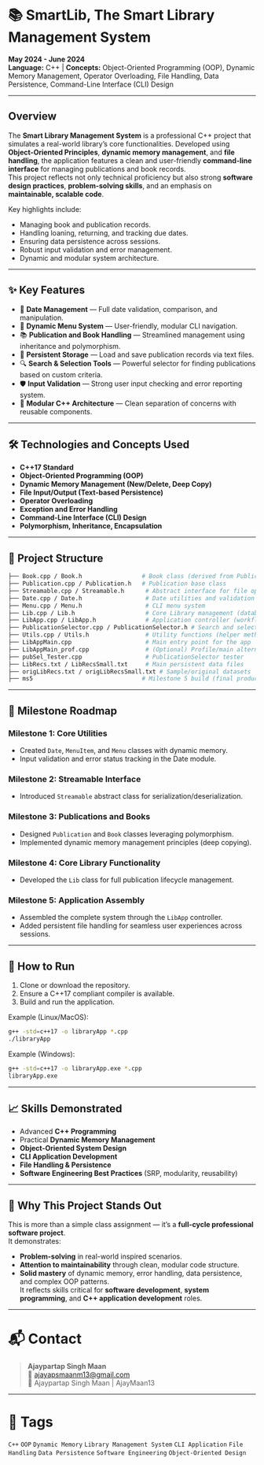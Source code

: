 # 📚 SmartLib, The Smart Library Management System

**May 2024 - June 2024**  
**Language:** C++ | **Concepts:** Object-Oriented Programming (OOP), Dynamic Memory Management, Operator Overloading, File Handling, Data Persistence, Command-Line Interface (CLI) Design

---

## Overview

The **Smart Library Management System** is a professional C++ project that simulates a real-world library’s core functionalities. Developed using **Object-Oriented Principles**, **dynamic memory management**, and **file handling**, the application features a clean and user-friendly **command-line interface** for managing publications and book records.  
This project reflects not only technical proficiency but also strong **software design practices**, **problem-solving skills**, and an emphasis on **maintainable, scalable code**.

Key highlights include:
- Managing book and publication records.
- Handling loaning, returning, and tracking due dates.
- Ensuring data persistence across sessions.
- Robust input validation and error management.
- Dynamic and modular system architecture.

---

## ✨ Key Features

- 📅 **Date Management** — Full date validation, comparison, and manipulation.
- 📜 **Dynamic Menu System** — User-friendly, modular CLI navigation.
- 📚 **Publication and Book Handling** — Streamlined management using inheritance and polymorphism.
- 💾 **Persistent Storage** — Load and save publication records via text files.
- 🔍 **Search & Selection Tools** — Powerful selector for finding publications based on custom criteria.
- 🛡️ **Input Validation** — Strong user input checking and error reporting system.
- 🔗 **Modular C++ Architecture** — Clean separation of concerns with reusable components.

---

## 🛠️ Technologies and Concepts Used

- **C++17 Standard**
- **Object-Oriented Programming (OOP)**
- **Dynamic Memory Management (New/Delete, Deep Copy)**
- **File Input/Output (Text-based Persistence)**
- **Operator Overloading**
- **Exception and Error Handling**
- **Command-Line Interface (CLI) Design**
- **Polymorphism, Inheritance, Encapsulation**

---

## 📂 Project Structure

```bash
├── Book.cpp / Book.h                 # Book class (derived from Publication)
├── Publication.cpp / Publication.h   # Publication base class
├── Streamable.cpp / Streamable.h      # Abstract interface for file operations
├── Date.cpp / Date.h                  # Date utilities and validation
├── Menu.cpp / Menu.h                  # CLI menu system
├── Lib.cpp / Lib.h                    # Core Library management (database)
├── LibApp.cpp / LibApp.h              # Application controller (workflow manager)
├── PublicationSelector.cpp / PublicationSelector.h # Search and selection logic
├── Utils.cpp / Utils.h                # Utility functions (helper methods)
├── LibAppMain.cpp                     # Main entry point for the app
├── LibAppMain_prof.cpp                # (Optional) Profile/main alternate
├── pubSel_Tester.cpp                  # PublicationSelector tester
├── LibRecs.txt / LibRecsSmall.txt     # Main persistent data files
├── origLibRecs.txt / origLibRecsSmall.txt # Sample/original datasets
├── ms5                               # Milestone 5 build (final product)
```

---

## 🧩 Milestone Roadmap

### Milestone 1: Core Utilities
- Created `Date`, `MenuItem`, and `Menu` classes with dynamic memory.
- Input validation and error status tracking in the Date module.

### Milestone 2: Streamable Interface
- Introduced `Streamable` abstract class for serialization/deserialization.

### Milestone 3: Publications and Books
- Designed `Publication` and `Book` classes leveraging polymorphism.
- Implemented dynamic memory management principles (deep copying).

### Milestone 4: Core Library Functionality
- Developed the `Lib` class for full publication lifecycle management.

### Milestone 5: Application Assembly
- Assembled the complete system through the `LibApp` controller.
- Added persistent file handling for seamless user experiences across sessions.

---

## 🚀 How to Run

1. Clone or download the repository.
2. Ensure a C++17 compliant compiler is available.
3. Build and run the application.

Example (Linux/MacOS):
```bash
g++ -std=c++17 -o libraryApp *.cpp
./libraryApp
```

Example (Windows):
```bash
g++ -std=c++17 -o libraryApp.exe *.cpp
libraryApp.exe
```

---

## 📈 Skills Demonstrated

- Advanced **C++ Programming**
- Practical **Dynamic Memory Management**
- **Object-Oriented System Design**
- **CLI Application Development**
- **File Handling & Persistence**
- **Software Engineering Best Practices** (SRP, modularity, reusability)

---

## 📣 Why This Project Stands Out

This is more than a simple class assignment — it’s a **full-cycle professional software project**.  
It demonstrates:
- **Problem-solving** in real-world inspired scenarios.
- **Attention to maintainability** through clean, modular code structure.
- **Solid mastery** of dynamic memory, error handling, data persistence, and complex OOP patterns.  
It reflects skills critical for **software development**, **system programming**, and **C++ application development** roles.

---

# 📬 Contact

> **Ajaypartap Singh Maan**  
> 📧 ajayapsmaanm13@gmail.com  
> 💼 Ajaypartap Singh Maan | AjayMaan13

---

# 🔖 Tags

`C++` `OOP` `Dynamic Memory` `Library Management System` `CLI Application` `File Handling` `Data Persistence` `Software Engineering` `Object-Oriented Design`

